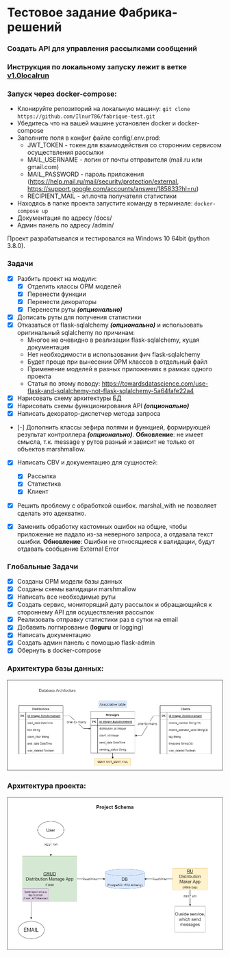 # Тестовое задание Фабрика-решений
### Создать API для управления рассылками сообщений

### Инструкция по локальному запуску лежит в ветке [v1.0localrun](https://github.com/Ilnur786/fabrique-test/tree/v1.0localrun)

### Запуск через docker-compose:
* Клонируйте репозиторий на локальную машину: `git clone https://github.com/Ilnur786/fabrique-test.git`
* Убедитесь что на вашей машине установлен docker и docker-compose
* Заполните поля в конфиг файле config/.env.prod:
  * JWT_TOKEN - токен для взаимодействия со сторонним сервисом осуществления рассылки
  * MAIL_USERNAME - логин от почты отправителя (mail.ru или gmail.com)
  * MAIL_PASSWORD - пароль приложения (https://help.mail.ru/mail/security/protection/external, https://support.google.com/accounts/answer/185833?hl=ru)
  * RECIPIENT_MAIL - эл.почта получателя статистики
* Находясь в папке проекта запустите команду в терминале: `docker-compose up`
* Документация по адресу /docs/
* Админ панель по адресу /admin/

Проект разрабатывался и тестировался на Windows 10 64bit (python 3.8.0).

### Задачи
- [x] Разбить проект на модули:
  - [x] Отделить классы ОРМ моделей
  - [x] Перенести функции 
  - [x] Перенести декораторы
  - [x] Перенести руты _**(опционально)**_
- [x] Дописать руты для получения статистики
- [x] Отказаться от flask-sqlalchemy _**(опционально)**_ и использовать оригинальный sqlalchemy по причинам:
  - Многое не очевидно в реализации flask-sqlalchemy, куцая документация
  - Нет необходимости в использовании фич flask-sqlalchemy
  - Будет проще при вынесении ОРМ классов в отдельный файл
  - Применение моделей в разных приложениях в рамках одного проекта
  - Статья по этому поводу: https://towardsdatascience.com/use-flask-and-sqlalchemy-not-flask-sqlalchemy-5a64fafe22a4
- [x] Нарисовать схему архитектуры БД
- [x] Нарисовать схемы функционирования API _**(опционально)**_ 
- [x] Написать декоратор-диспетчер метода запроса
- [-] Дополнить классы зефира полями и функцией, формирующей результат контроллера _**(опционально)**_. 
**Обновление**: не имеет смысла, т.к. message у рутов разный и зависит не только от объектов marshmallow.
- [x] Написать CBV и документацию для сущностей:
  - [x] Рассылка
  - [x] Статистика
  - [x] Клиент
- [x] Решить проблему с обработкой ошибок. marshal_with не позволяет сделать это адекватно.
- [x] Заменить обработку кастомных ошибок на общие, чтобы приложение не падало из-за неверного запроса, 
а отдавала текст ошибки. **Обновление**: Ошибки не относящиеся к валидации, будут отдавать сообщение External Error


### Глобальные Задачи
- [x] Созданы ОРМ модели базы данных
- [x] Созданы схемы валидации marshmallow
- [x] Написать все необходимые руты 
- [x] Создать сервис, мониторящий дату рассылок и обращающийся к стороннему API для осуществления рассылок
- [x] Реализовать отправку статистики раз в сутки на email
- [x] Добавить логгирование (**loguru** or logging)
- [x] Написать документацию
- [x] Создать админ панель c помощью flask-admin
- [x] Обернуть в docker-compose

### Архитектура базы данных:

![plot](assets/fabrique-database-schema.png)

### Архитектура проекта:

![plot](assets/fabrique-project-schema.png)
